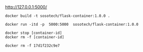http://127.0.0.1:5000/

```
docker build -t sosotech/flask-container:1.0.0 .

docker run -itd -p  5000:5000  sosotech/flask-container:1.0.0
```

```
docker stop [container-id]
docker rm -f [container-id]

docker rm -f 17d1f232c9e7
```
